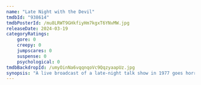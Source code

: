 ```yaml
---
name: "Late Night with the Devil"
tmdbId: "938614"
tmdbPosterId: /mu8LRWT9GHkfiyHm7kgxT6YNvMW.jpg
releaseDate: 2024-03-19
categoryRatings:
    gore: 0
    creepy: 0
    jumpscares: 0
    suspense: 0
    psychological: 0
tmdbBackdropId: /umyOinNa6vqqnqoVc9QqzyaapUz.jpg
synopsis: "A live broadcast of a late-night talk show in 1977 goes horribly wrong, unleashing evil into the nation's living rooms."
---
```

